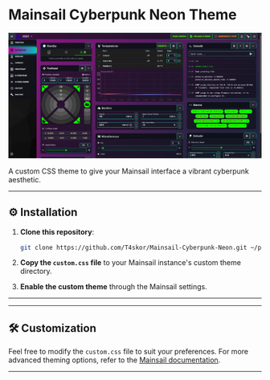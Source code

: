 # Mainsail Cyberpunk Neon Theme

![Mainsail Cyberpunk Neon](screenshot.png)

A custom CSS theme to give your Mainsail interface a vibrant cyberpunk aesthetic.

---

## ⚙️ Installation

1. **Clone this repository**:
   ```bash
   git clone https://github.com/T4skor/Mainsail-Cyberpunk-Neon.git ~/printer_data/config/.theme
   ```

2. **Copy the `custom.css` file** to your Mainsail instance's custom theme directory.

3. **Enable the custom theme** through the Mainsail settings.

---

---

## 🛠️ Customization

Feel free to modify the `custom.css` file to suit your preferences. For more advanced theming options, refer to the [Mainsail documentation](https://docs.mainsail.xyz/).

---
